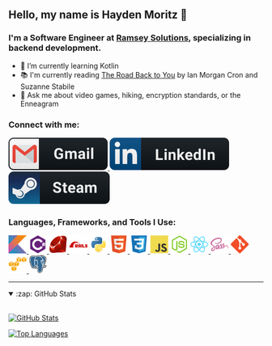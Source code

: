 ## Hello, my name is Hayden Moritz 👋

### I'm a Software Engineer at [Ramsey Solutions](https://www.ramseyinhouse.com/), specializing in backend development.

- 🌱 I’m currently learning Kotlin
- 📚 I'm currently reading [The Road Back to You][book] by Ian Morgan Cron and Suzanne Stabile
- 💬 Ask me about video games, hiking, encryption standards, or the Enneagram

### Connect with me:
<p align="left">	<p align="left">
  <a href="mailto:moritz.hayden@gmail.com" target="blank">
  <img src="https://raw.githubusercontent.com/moritzhayden/profile-badges/master/badges/social/gmail-1.svg" alt="Email me at moritz.hayden@gmail.com" style="vertical-align:top margin:6px 4px">
    </a>
  <a href="https://linkedin.com/in/moritzhayden" target="blank">
    <img src="https://raw.githubusercontent.com/moritzhayden/profile-badges/master/badges/social/linkedin.svg" alt="Hayden Moritz on LinkedIn" style="vertical-align:top margin:6px 4px">
  </a>
  <a href="https://steamcommunity.com/id/M0dernM4verick/" target="blank">
    <img src="https://raw.githubusercontent.com/moritzhayden/profile-badges/master/badges/social/steam.svg" alt="M0dernM4verick on Steam" style="vertical-align:top margin:6px 4px">
  </a>
  <!--<a href="https://ritzware.solutions/" target="blank">
    <img src="https://raw.githubusercontent.com/MoritzHayden/profile-badges/a541fbe1a2ebf633193df00fb1e56b304c007424/badges/dev/%20misc/%20web.svg" alt="Ritzware Solutions LLC" style="vertical-align:top margin:6px 4px">
  </a>-->
</p>

### Languages, Frameworks, and Tools I Use:

<p align="left">
  <a href="https://kotlinlang.org/" target="blank">
    <img src="https://raw.githubusercontent.com/devicons/devicon/2ae2a900d2f041da66e950e4d48052658d850630/icons/kotlin/kotlin-original.svg" alt="Kotlin" width="36px">
  </a>
  <a href="https://docs.microsoft.com/en-us/dotnet/csharp/" target="blank">
    <img src="https://raw.githubusercontent.com/devicons/devicon/2ae2a900d2f041da66e950e4d48052658d850630/icons/csharp/csharp-plain.svg" alt="C#" width="36px">
  </a>
  <a href="https://www.ruby-lang.org/en/" target="blank">
    <img src="https://raw.githubusercontent.com/devicons/devicon/9f4f5cdb393299a81125eb5127929ea7bfe42889/icons/ruby/ruby-original.svg" alt="Ruby" width="36px">
  </a>
  <a href="https://rubyonrails.org/" target="blank">
    <img src="https://raw.githubusercontent.com/devicons/devicon/2ae2a900d2f041da66e950e4d48052658d850630/icons/rails/rails-plain-wordmark.svg" alt="Ruby on Rails" width="36px">
  </a>
  <a href="https://www.python.org/" target="blank">
    <img src="https://raw.githubusercontent.com/devicons/devicon/ac557d6ff33ff370a5db99f97aeab35ea5c67fbd/icons/python/python-original.svg" alt="Python" width="36px">
  </a>
  <a href="https://developer.mozilla.org/en-US/docs/Web/Guide/HTML/HTML5" target="blank">
    <img src="https://raw.githubusercontent.com/devicons/devicon/ac557d6ff33ff370a5db99f97aeab35ea5c67fbd/icons/html5/html5-original.svg" alt="HTML5" width="36px">
  </a>
  <a href="https://developer.mozilla.org/en-US/docs/Archive/CSS3" target="blank">
    <img src="https://raw.githubusercontent.com/devicons/devicon/ac557d6ff33ff370a5db99f97aeab35ea5c67fbd/icons/css3/css3-original.svg" alt="CSS" width="36px">
  </a>
    <a href="https://developer.mozilla.org/en-US/docs/Web/JavaScript" target="blank">
    <img src="https://raw.githubusercontent.com/devicons/devicon/ac557d6ff33ff370a5db99f97aeab35ea5c67fbd/icons/javascript/javascript-original.svg" alt="Javascript" width="36px">
  </a>
  <a href="https://nodejs.org/" target="blank">
    <img src="https://raw.githubusercontent.com/devicons/devicon/ac557d6ff33ff370a5db99f97aeab35ea5c67fbd/icons/nodejs/nodejs-original.svg" alt="Node" width="36px">
  </a>
  <a href="https://reactjs.org/" target="blank">
    <img src="https://raw.githubusercontent.com/devicons/devicon/ac557d6ff33ff370a5db99f97aeab35ea5c67fbd/icons/react/react-original.svg" alt="React" width="36px">
  </a>
  <a href="https://sass-lang.com/" target="blank">
    <img src="https://raw.githubusercontent.com/devicons/devicon/ac557d6ff33ff370a5db99f97aeab35ea5c67fbd/icons/sass/sass-original.svg" alt="SASS" width="36px">
  </a>
    <a href="https://github.com/moritzhayden/" target="blank">
    <img src="https://raw.githubusercontent.com/devicons/devicon/ac557d6ff33ff370a5db99f97aeab35ea5c67fbd/icons/git/git-original.svg" alt="Git" width="36px">
  </a>
  <a href="https://aws.amazon.com/" target="blank">
    <img src="https://raw.githubusercontent.com/devicons/devicon/ac557d6ff33ff370a5db99f97aeab35ea5c67fbd/icons/amazonwebservices/amazonwebservices-original.svg" alt="AWS" width="36px">
  </a>
  <a href="https://www.mysql.com/" target="blank">
    <img src="https://raw.githubusercontent.com/devicons/devicon/ac557d6ff33ff370a5db99f97aeab35ea5c67fbd/icons/postgresql/postgresql-original.svg" alt="MySQL" width="36px">
  </a>
  <!--<a href="https://www.microsoft.com/en-us/sql-server" target="blank">
    <img src="https://raw.githubusercontent.com/devicons/devicon/2ae2a900d2f041da66e950e4d48052658d850630/icons/microsoftsqlserver/microsoftsqlserver-plain.svg" alt="Microsoft SQL Server" width="36px">
  </a>-->
</p>

---

<details open>
  <summary>:zap: GitHub Stats</summary>
  
  <br>
  
  [![GitHub Stats](https://github-readme-stats.vercel.app/api?username=MoritzHayden&theme=chartreuse-dark&show_icons=true)](https://github.com/anuraghazra/github-readme-stats)

  [![Top Languages](https://github-readme-stats.vercel.app/api/top-langs/?username=MoritzHayden&layout=compact&theme=chartreuse-dark&hide=html)](https://github.com/anuraghazra/github-readme-stats)
</details>


<!--Config-->
[book]: https://www.amazon.com/Road-Back-You-Enneagram-Self-Discovery/dp/0830846190
